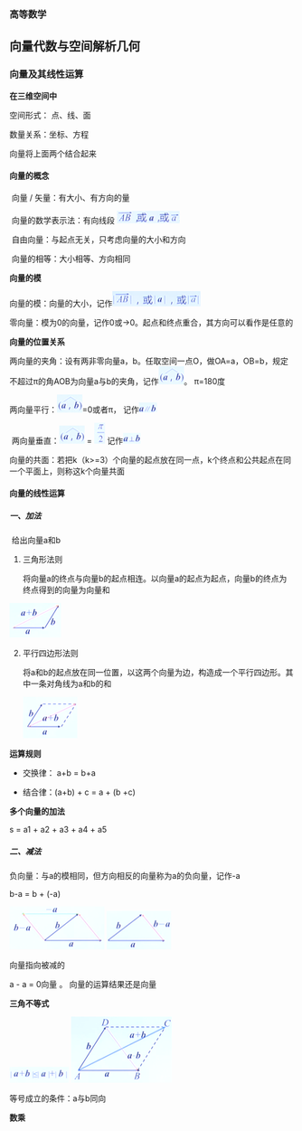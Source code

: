 ### 高等数学

## 向量代数与空间解析几何

### 向量及其线性运算

**在三维空间中**

空间形式： 点、线、面

数量关系：坐标、方程

向量将上面两个结合起来



#### 向量的概念

​	向量 / 矢量：有大小、有方向的量

​	向量的数学表示法：有向线段 <img src="images\向量数学表示.png" style="zoom:25%;" />

​	自由向量：与起点无关，只考虑向量的大小和方向

​	向量的相等：大小相等、方向相同



**向量的模**

​	向量的模：向量的大小，记作<img src="images\向量的模符号.png" style="zoom:25%;" />

​	零向量：模为0的向量，记作0或->0。起点和终点重合，其方向可以看作是任意的



**向量的位置关系**

​	两向量的夹角：设有两非零向量a，b。任取空间一点O，做OA=a，OB=b，规定不超过π的角AOB为向量a与b的夹角，记作<img src="images\向量夹角符号.png" style="zoom:25%;" />。 π=180度

​	两向量平行：<img src="images\向量夹角符号.png" style="zoom:25%;" />=0或者π， 记作<img src="images\向量平行.png" style="zoom:25%;" />

​	两向量垂直：<img src="images\向量夹角符号.png" style="zoom:25%;" /> = <img src="images\二分之派.png" style="zoom:25%;" /> 记作<img src="images\垂直向量.png" alt="image-20220319203001648" style="zoom:25%;" />

​	向量的共面：若把k（k>=3）个向量的起点放在同一点，k个终点和公共起点在同一个平面上，则称这k个向量共面



#### 向量的线性运算

##### 一、加法

​	给出向量a和b



1. 三角形法则

   ​	将向量a的终点与向量b的起点相连。以向量a的起点为起点，向量b的终点为终点得到的向量为向量和

<img src="images\向量加法三角形法则.png" style="zoom:25%;" />

2. 平行四边形法则

   ​	将a和b的起点放在同一位置，以这两个向量为边，构造成一个平行四边形。其中一条对角线为a和b的和

   <img src="images\平行四边形向量求和.png" style="zoom:25%;" />

**运算规则**

- 交换律： a+b = b+a

- 结合律：(a+b) + c = a + (b +c)



**多个向量的加法**

s = a1 + a2 + a3 + a4 + a5



##### 二、减法

负向量：与a的模相同，但方向相反的向量称为a的负向量，记作-a

b-a = b + (-a)

<img src="images\向量减法1.png" style="zoom:25%;" /> <img src="images\向量减法2.png" style="zoom:25%;" />

向量指向被减的

a - a = 0向量 。 向量的运算结果还是向量



**三角不等式**

<img src="images\三角不等式.png" style="zoom:25%;" /> <img src="images\三角形不等式2.png" style="zoom:25%;" />

等号成立的条件：a与b同向



**数乘**




